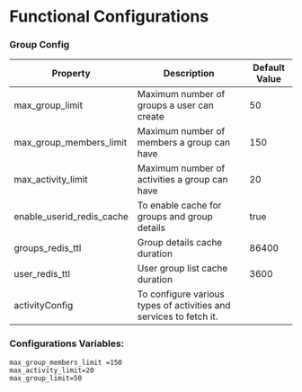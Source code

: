 # Functional Configurations

### Group Config

| Property                     | Description                                                        | Default Value |
| ---------------------------- | ------------------------------------------------------------------ | ------------- |
| max\_group\_limit            | Maximum number of groups a user can create                         | 50            |
| max\_group\_members\_limit   | Maximum number of members a group can have                         | 150           |
| max\_activity\_limit         | Maximum number of activities a group can have                      | 20            |
| enable\_userid\_redis\_cache | To enable cache for groups and group details                       | true          |
| groups\_redis\_ttl           | Group details cache duration                                       | 86400         |
| user\_redis\_ttl             | User group list cache duration                                     | 3600          |
| activityConfig               | To configure various types of activities and services to fetch it. |               |

### Configurations Variables:

```
max_group_members_limit =150
max_activity_limit=20
max_group_limit=50
```
